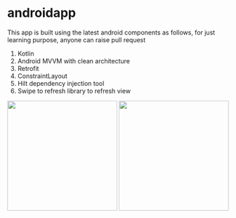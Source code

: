 # androidapp

This app is built using the latest android components as follows, for just learning purpose, anyone can raise pull request
1. Kotlin 
2. Android MVVM with clean architecture
3. Retrofit 
4. ConstraintLayout
5. Hilt dependency injection tool
6. Swipe to refresh library to refresh view

<img src="https://user-images.githubusercontent.com/28126457/204139187-1d8f1ea1-9520-4588-a0e9-51ca97867e6b.png" width="250">   <img src="https://user-images.githubusercontent.com/28126457/204139183-f68c3ea8-3921-4ce6-8488-628b288caccd.png" width="250">

 
